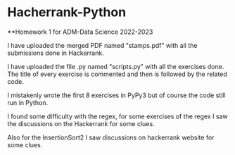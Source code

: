 # Hacherrank-Python
**Homework 1 for ADM-Data Science 2022-2023

I have uploaded the merged PDF named "stamps.pdf" with all the submissions done in Hackerrank.

I have uploaded the file .py named "scripts.py" with all the exercises done.
The title of every exercise is commented and then is followed by the related code.

I mistakenly wrote the first 8 exercises in PyPy3 but of course the code still run in Python.

I found some difficulty with the regex, for some exercises of the regex I saw the discussions on the Hackerrank for some clues.

Also for the InsertionSort2 I saw discussions on hackerrank website for some clues.
